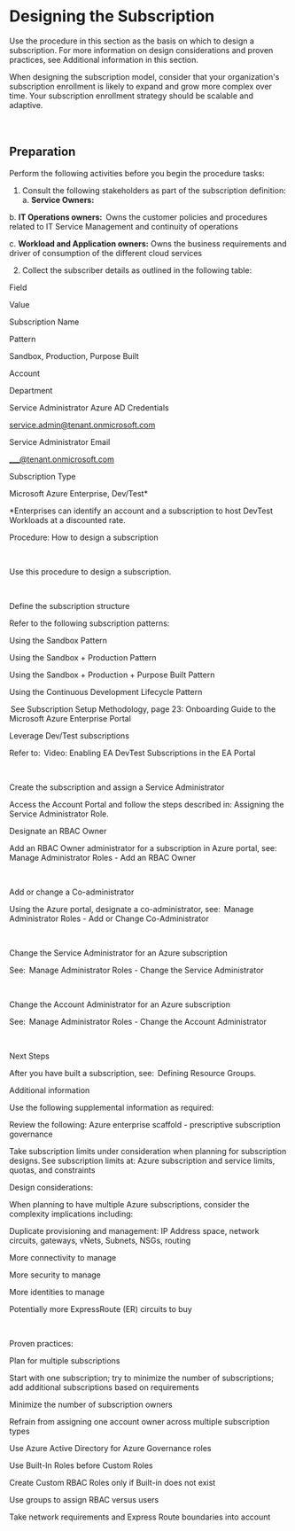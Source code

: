 # Designing the Subscription 


Use the procedure in this section as the basis on which to design a subscription. For more information on design considerations and 
proven practices, see Additional information in this section.  

When designing the subscription model, consider that your organization's subscription enrollment is likely to expand and grow more 
complex over time. Your subscription enrollment strategy should be scalable and adaptive.   
<br />
<br />
  
## Preparation  
Perform the following activities before you begin the procedure tasks:  

1. Consult the following stakeholders as part of the subscription definition:   
  a. **Service Owners:**   
  
  b. **IT Operations owners:**  Owns the customer policies and procedures related to IT Service Management and continuity of 
operations   

  c. **Workload and Application owners:**  Owns the business requirements and driver of consumption of the different cloud 
services  

2. Collect the subscriber details as outlined in the following table:  



 







Field 
 


Value 
 



Subscription Name 
 


<Subscription Name> 
 



Pattern 
 


Sandbox, Production, Purpose Built 
 



Account 
 


<Parent Accoun> 
 



Department 
 


<Parent Department> 
 



Service Administrator Azure AD Credentials 
 


<service.admin@tenant.onmicrosoft.com> 
 



Service Administrator Email 
 


<___@tenant.onmicrosoft.com> 
 



Subscription Type 
 


Microsoft Azure Enterprise, Dev/Test* 
 


*Enterprises can identify an account and a subscription to host DevTest Workloads at a discounted rate. 


 


 


 


Procedure: How to design a subscription  


  


Use this procedure to design a subscription.  


  

Define the subscription structure  



Refer to the following subscription patterns:   

Using the Sandbox Pattern  


Using the Sandbox + Production Pattern   


Using the Sandbox + Production + Purpose Built Pattern  


Using the Continuous Development Lifecycle Pattern  



 See Subscription Setup Methodology, page 23:   Onboarding Guide to the Microsoft Azure Enterprise Portal 


 

Leverage Dev/Test subscriptions  



Refer to:  Video: Enabling EA DevTest Subscriptions in the EA Portal  


  

Create the subscription and assign a Service Administrator 



Access the Account Portal and follow the steps described in: Assigning the Service Administrator Role. 


 

Designate an RBAC Owner  



Add an RBAC Owner administrator for a subscription in Azure portal, see:  Manage Administrator Roles - Add an RBAC Owner  


  

Add or change a Co-administrator  



Using the Azure portal, designate a co-administrator, see:  Manage Administrator Roles - Add or Change Co-Administrator  


  

Change the Service Administrator for an Azure subscription  



See:  Manage Administrator Roles - Change the Service Administrator  


  

Change the Account Administrator for an Azure subscription  



See:  Manage Administrator Roles - Change the Account Administrator  


  


 


 


Next Steps 


After you have built a subscription, see:  Defining Resource Groups. 


 


 


 


Additional information  


Use the following supplemental information as required:  


 


Review the following: Azure enterprise scaffold - prescriptive subscription governance   


 


Take subscription limits under consideration when planning for subscription designs. See subscription limits at: Azure subscription and 
service limits, quotas, and constraints  


 


Design considerations: 


When planning to have multiple Azure subscriptions, consider the complexity implications including:  


 

Duplicate provisioning and management: IP Address space, network circuits, gateways, vNets, Subnets, NSGs, routing  



 

More connectivity to manage   



 

More security to manage  



 

More identities to manage  



 

Potentially more ExpressRoute (ER) circuits to buy  

  



 


Proven practices:  

Plan for multiple subscriptions  



 

Start with one subscription; try to minimize the number of subscriptions; add additional subscriptions based on requirements  



 

Minimize the number of subscription owners  



 

Refrain from assigning one account owner across multiple subscription types  



 

Use Azure Active Directory for Azure Governance roles  



 

Use Built-In Roles before Custom Roles  



 

Create Custom RBAC Roles only if Built-in does not exist  



 

Use groups to assign RBAC versus users  



 

Take network requirements and Express Route boundaries into account  

